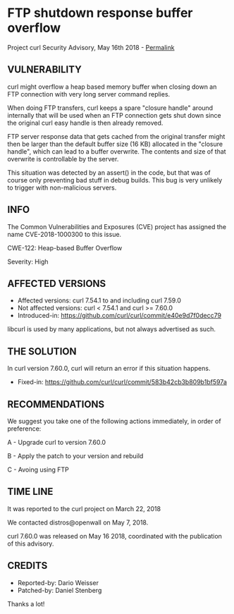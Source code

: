 FTP shutdown response buffer overflow
=====================================

Project curl Security Advisory, May 16th 2018 -
[Permalink](https://curl.se/docs/CVE-2018-1000300.html)

VULNERABILITY
-------------

curl might overflow a heap based memory buffer when closing down an FTP
connection with very long server command replies.

When doing FTP transfers, curl keeps a spare "closure handle" around
internally that will be used when an FTP connection gets shut down since the
original curl easy handle is then already removed.

FTP server response data that gets cached from the original transfer might
then be larger than the default buffer size (16 KB) allocated in the "closure
handle", which can lead to a buffer overwrite. The contents and size of that
overwrite is controllable by the server.

This situation was detected by an assert() in the code, but that was of course
only preventing bad stuff in debug builds. This bug is very unlikely to
trigger with non-malicious servers.

INFO
----

The Common Vulnerabilities and Exposures (CVE) project has assigned the name
CVE-2018-1000300 to this issue.

CWE-122: Heap-based Buffer Overflow

Severity: High

AFFECTED VERSIONS
-----------------

- Affected versions: curl 7.54.1 to and including curl 7.59.0
- Not affected versions: curl < 7.54.1 and curl >= 7.60.0
- Introduced-in: https://github.com/curl/curl/commit/e40e9d7f0decc79

libcurl is used by many applications, but not always advertised as such.

THE SOLUTION
------------

In curl version 7.60.0, curl will return an error if this situation happens.

- Fixed-in: https://github.com/curl/curl/commit/583b42cb3b809b1bf597a

RECOMMENDATIONS
---------------

We suggest you take one of the following actions immediately, in order of
preference:

 A - Upgrade curl to version 7.60.0

 B - Apply the patch to your version and rebuild

 C - Avoing using FTP

TIME LINE
---------

It was reported to the curl project on March 22, 2018

We contacted distros@openwall on May 7, 2018.

curl 7.60.0 was released on May 16 2018, coordinated with the publication of
this advisory.

CREDITS
-------

- Reported-by: Dario Weisser
- Patched-by: Daniel Stenberg

Thanks a lot!
